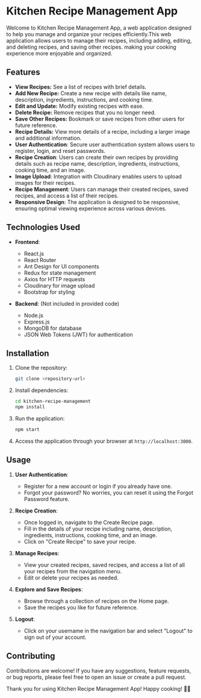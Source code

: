 
# Kitchen Recipe Management App

Welcome to Kitchen Recipe Management App, a web application designed to help you manage and organize your recipes efficiently.This web application allows users to manage their recipes, including adding, editing, and deleting recipes, and saving other recipes. making your cooking experience more enjoyable and organized.

## Features

- **View Recipes:** See a list of recipes with brief details.
- **Add New Recipe:** Create a new recipe with details like name, description, ingredients, instructions, and cooking time.
- **Edit and Update:** Modify existing recipes with ease.
- **Delete Recipe:** Remove recipes that you no longer need.
- **Save Other Recipes:** Bookmark or save recipes from other users for future reference.
- **Recipe Details:** View more details of a recipe, including a larger image and additional information.
- **User Authentication**: Secure user authentication system allows users to register, login, and reset passwords.
- **Recipe Creation**: Users can create their own recipes by providing details such as recipe name, description, ingredients, instructions, cooking time, and an image.
- **Image Upload**: Integration with Cloudinary enables users to upload images for their recipes.
- **Recipe Management**: Users can manage their created recipes, saved recipes, and access a list of their recipes.
- **Responsive Design**: The application is designed to be responsive, ensuring optimal viewing experience across various devices.

## Technologies Used

- **Frontend**:
  - React.js
  - React Router
  - Ant Design for UI components
  - Redux for state management
  - Axios for HTTP requests
  - Cloudinary for image upload
  - Bootstrap for styling

- **Backend**: (Not included in provided code)
  - Node.js
  - Express.js
  - MongoDB for database
  - JSON Web Tokens (JWT) for authentication

## Installation

1. Clone the repository:

    ```bash
    git clone <repository-url>
    ```

2. Install dependencies:

    ```bash
    cd kitchen-recipe-management
    npm install
    ```

3. Run the application:

    ```bash
    npm start
    ```

4. Access the application through your browser at `http://localhost:3000`.

## Usage

1. **User Authentication**:
   - Register for a new account or login if you already have one.
   - Forgot your password? No worries, you can reset it using the Forgot Password feature.

2. **Recipe Creation**:
   - Once logged in, navigate to the Create Recipe page.
   - Fill in the details of your recipe including name, description, ingredients, instructions, cooking time, and an image.
   - Click on "Create Recipe" to save your recipe.

3. **Manage Recipes**:
   - View your created recipes, saved recipes, and access a list of all your recipes from the navigation menu.
   - Edit or delete your recipes as needed.

4. **Explore and Save Recipes**:
   - Browse through a collection of recipes on the Home page.
   - Save the recipes you like for future reference.

5. **Logout**:
   - Click on your username in the navigation bar and select "Logout" to sign out of your account.

## Contributing

Contributions are welcome! If you have any suggestions, feature requests, or bug reports, please feel free to open an issue or create a pull request.



Thank you for using Kitchen Recipe Management App! Happy cooking! 🍳🥗
